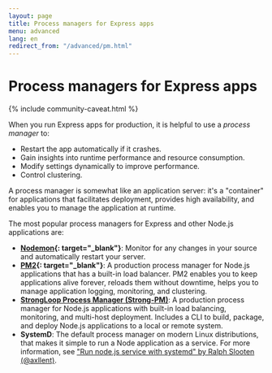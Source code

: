 ```yaml
---
layout: page
title: Process managers for Express apps
menu: advanced
lang: en
redirect_from: "/advanced/pm.html"
---
```


# Process managers for Express apps

{% include community-caveat.html %}

When you run Express apps for production, it is helpful to use a _process manager_ to:

- Restart the app automatically if it crashes.
- Gain insights into runtime performance and resource consumption.
- Modify settings dynamically to improve performance.
- Control clustering.

A process manager is somewhat like an application server: it's a "container" for applications that facilitates deployment, provides high availability, and enables you to manage the application at runtime.

The most popular process managers for Express and other Node.js applications are:

- **[Nodemon](https://nodemon.io){: target="_blank"}**: Monitor for any changes in your source and automatically restart your server.
- **[PM2](https://github.com/Unitech/pm2){: target="_blank"}**: A production process manager for Node.js applications that has a built-in load balancer. PM2 enables you to keep applications alive forever, reloads them without downtime, helps you to manage application logging, monitoring, and clustering.
- **[StrongLoop Process Manager (Strong-PM)](http://strong-pm.io/)**: A production process manager for Node.js applications with built-in load balancing, monitoring, and multi-host deployment.   Includes a CLI to build, package, and deploy Node.js applications to a local or remote system.
- **SystemD**: The default process manager on modern Linux distributions, that makes it simple to run a Node application as a service. For more information, see ["Run node.js service with systemd" by Ralph Slooten (@axllent)](https://www.axllent.org/docs/view/nodejs-service-with-systemd/).
